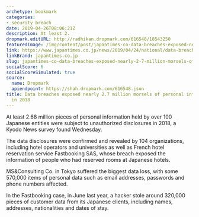```yaml
---
archetype: bookmark
categories:
- security breach
date: 2019-04-26T08:06:21Z
description: At least 2.
dropmark.editURL: http://radhikan.dropmark.com/616548/18543250
featuredImage: /img/content/post/japantimes-co-data-breaches-exposed-nearly-2-7-million-morsels-of-personal-info-in-japan-in-2018.png
link: https://www.japantimes.co.jp/news/2019/04/24/national/data-breaches-exposed-nearly-2-7-million-morsels-personal-data-japan-2018/#.XMK7XmhKhPY
linkBrand: japantimes.co.jp
slug: japantimes-co-data-breaches-exposed-nearly-2-7-million-morsels-of-personal-info-in-japan-in-2018
socialScore: 6
socialScoreSimulated: true
source:
  name: Dropmark
  apiendpoint: https://shah.dropmark.com/616548.json
title: Data breaches exposed nearly 2.7 million morsels of personal info in Japan
  in 2018
---
```

At least 2.68 million pieces of personal information held by over 100 Japanese entities were subject to unauthorized disclosures in 2018, a Kyodo News survey found Wednesday.

The data disclosures were confirmed and revealed by 104 organizations, including hotel operators and universities as well as French hotel reservation service Fastbooking SAS, whose breach exposed the information of people who had reserved rooms at Japanese hotels.

MS&Consulting Co. in Tokyo suffered the biggest data loss, with some 570,000 items of personal data such as email addresses, passwords and phone numbers affected.

In the Fastbooking case, in June last year, a hacker stole around 320,000 pieces of customer data from its Japanese clients, including names, addresses, nationalities and dates of stay.

